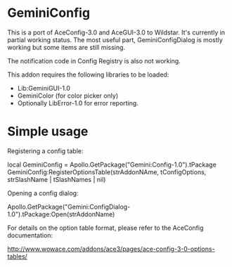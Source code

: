 GeminiConfig
============

This is a port of AceConfig-3.0 and AceGUI-3.0 to Wildstar. It's
currently in partial working status. The most useful part,
GeminiConfigDialog is mostly working but some items are still missing.

The notification code in Config Registry is also not working.

This addon requires the following libraries to be loaded:

* Lib:GeminiGUI-1.0
* GeminiColor (for color picker only)
* Optionally LibError-1.0 for error reporting.


Simple usage
=============

Registering a config table: 

  local GeminiConfig = Apollo.GetPackage("Gemini:Config-1.0").tPackage
  GeminiConfig:RegisterOptionsTable(strAddonNAme, tConfigOptions, strSlashName | tSlashNames | nil)

Opening a config dialog:

  Apollo.GetPackage("Gemini:ConfigDialog-1.0").tPackage:Open(strAddonName)

For details on the option table format, please refer to the AceConfig documentation:

http://www.wowace.com/addons/ace3/pages/ace-config-3-0-options-tables/
